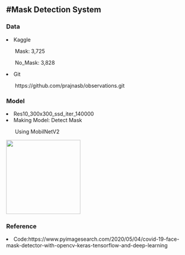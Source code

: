 <h2>#Mask Detection System</h2>

<h3>Data</h3>
<li>Kaggle</li>
<ul>Mask: 3,725</ul>
<ul>No_Mask: 3,828</ul>
<li>Git</li>
<ul>https://github.com/prajnasb/observations.git</ul>

<h3>Model</h3>
<li>Res10_300x300_ssd_iter_140000</li>

<li>Making Model: Detect Mask</li>
<ul>Using MobilNetV2</ul>
<img width="200" src="">

<h3>Reference</h3>
<li>Code:https://www.pyimagesearch.com/2020/05/04/covid-19-face-mask-detector-with-opencv-keras-tensorflow-and-deep-learning </li>


